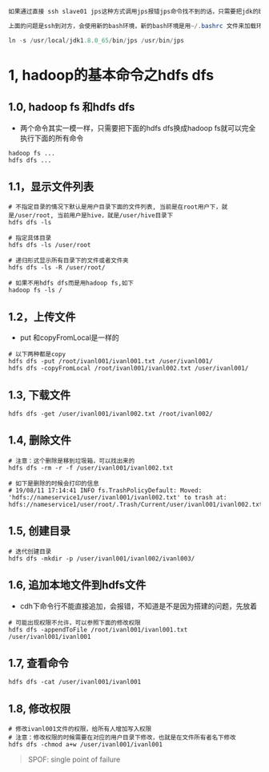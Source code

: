 

```java
如果通过直接 ssh slave01 jps这种方式调用jps报错jps命令找不到的话，只需要把jdk的bin中的jps文件创建了链接到/usr/bin目录下即可，这个是系统的原因，不需要纠结

上面的问题是ssh到对方，会使用新的bash环境，新的bash环境是用~/.bashrc 文件来加载环境变量的，除了进行软链接外，还可以把/etc/profile中的jdk的配置添加一份到~/.bashrc下也可以

ln -s /usr/local/jdk1.8.0_65/bin/jps /usr/bin/jps
```



# 1, hadoop的基本命令之hdfs dfs

## 1.0, hadoop fs 和hdfs dfs

* 两个命令其实一模一样，只需要把下面的hdfs dfs换成hadoop fs就可以完全执行下面的所有命令

```shell
hadoop fs ...
hdfs dfs ...
```



## 1.1，显示文件列表

```shell
# 不指定目录的情况下默认是用户目录下面的文件列表, 当前是在root用户下，就是/user/root, 当前用户是hive，就是/user/hive目录下
hdfs dfs -ls

# 指定具体目录
hdfs dfs -ls /user/root

# 递归形式显示所有目录下的文件或者文件夹
hdfs dfs -ls -R /user/root/

# 如果不用hdfs dfs而是用hadoop fs,如下
hadoop fs -ls /
```



## 1.2，上传文件

* put 和copyFromLocal是一样的

```shell
# 以下两种都是copy
hdfs dfs -put /root/ivanl001/ivanl001.txt /user/ivanl001/
hdfs dfs -copyFromLocal /root/ivanl001/ivanl002.txt /user/ivanl001/
```



## 1.3, 下载文件

```shell
hdfs dfs -get /user/ivanl001/ivanl002.txt /root/ivanl002/
```



## 1.4, 删除文件

```shell
# 注意：这个删除是移到垃圾箱，可以找出来的
hdfs dfs -rm -r -f /user/ivanl001/ivanl002.txt

# 如下是删除的时候会打印的信息
# 19/08/11 17:14:41 INFO fs.TrashPolicyDefault: Moved: 'hdfs://nameservice1/user/ivanl001/ivanl002.txt' to trash at: hdfs://nameservice1/user/root/.Trash/Current/user/ivanl001/ivanl002.txt
```



## 1.5, 创建目录

```shell
# 迭代创建目录
hdfs dfs -mkdir -p /user/ivanl001/ivanl002/ivanl003/
```



## 1.6, 追加本地文件到hdfs文件

* cdh下命令行不能直接追加，会报错，不知道是不是因为搭建的问题，先放着

```shell
# 可能出现权限不允许，可以参照下面的修改权限
hdfs dfs -appendToFile /root/ivanl001/ivanl001.txt /user/ivanl001/ivanl001
```



## 1.7, 查看命令

```shell
hdfs dfs -cat /user/ivanl001/ivanl001
```



## 1.8, 修改权限

```shell
# 修改ivanl001文件的权限，给所有人增加写入权限
# 注意：修改权限的时候需要在对应的用户目录下修改，也就是在文件所有者名下修改
hdfs dfs -chmod a+w /user/ivanl001/ivanl001
```




> SPOF: single point of failure



